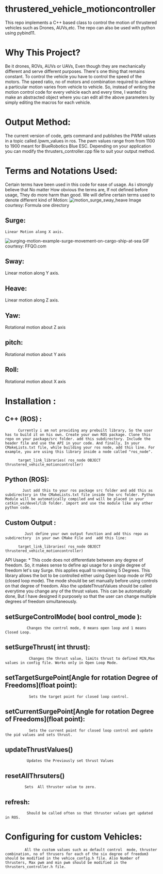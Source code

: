 # thrustered_vehicle_motioncontroller
This repo implements a C++ based class to control the motion of thrustered vehicles such as Drones, AUVs,etc. The repo can also be used with python using pybind11.

# Why This Project?
 Be it drones, ROVs, AUVs or UAVs, Even though they are mechanically different and serve different purposes. There's one thing that remains constant. To control the vehicle you have to control the speed of the motors.
 The speed ratio, no of motors and combination required to achieve a particular motion varies from vehicle to vehicle. So, instead of writing the motion control code for every vehicle each and every time, I wanted to make an abstracted object where you can edit all the above parameters by simply editing the macros for each vehicle.
 
 # Output Method:
   The current version of code, gets command and publishes the PWM values in a topic called /pwm_values in ros. The pwm values range from from 1100 to 1900 meant for BlueRobotics Blue ESC. Depending on your application you can modify the thrusters_controller.cpp file to suit your output method.
   
 # Terms and Notations Used:
 Certain terms have been used in this code for ease of usage. As i strongly believe that No matter How obvious the terms are, If not defined before usage, They do more harm than good.
 We will define certain terms used to denote different kind of Motion:
 ![motion_surge_sway_heave](https://user-images.githubusercontent.com/95476939/188468785-ba8f401e-fe0a-43a6-a1b7-d7d45ca949e3.jpg)
 Image courtesy: Formula one directory


## Surge:
    Linear Motion along X axis.
    
![surging-motion-example-surge-movement-on-cargo-ship-at-sea](https://user-images.githubusercontent.com/95476939/188467845-0a946327-43d7-4e03-b25f-b831507bea3e.gif)
GIF courtesy: FFQO.com

## Sway:
  Linear motion along Y axis.
   

## Heave:
   Linear motion along Z axis.

## Yaw:
   Rotational motion about Z axis
## pitch:
   Rotational motion about Y axis
## Roll:
  Rotational motion about X axis
 
 # Installation :
 ## C++ (ROS) :
          Currently i am not providing any prebuilt library, So the user has to build it on his own. Create your own ROS package. Clone this repo on your package/src folder. add this subdirectory. Include the header file and use the API in your code. And finally, In your CMakeLists.txt file, while building your ros node, add this line. For example, you are using this library inside a node called "ros_node".
```
      target_link_libraries( ros_node OBJECT thrustered_vehicle_motioncontroller)
```
        
 
      
 
 ## Python (ROS):
            Just add this to your ros package src folder and add this as subdirectory in the CMakeLists.txt file inside the src folder. Python Module will be automatically compiled and will be placed in your catkin_ws/devel/lib folder. import and use the module like any other python code.
 
 ## Custom Output :
             Just define your own output function and add this repo as subdirectory  in your own CMake File and  add this line:
```
      target_link_libraries( ros_node OBJECT thrustered_vehicle_motioncontroller)
``` 
 API Usage:
    * This code does not differentiate between any degree of freedom. So, it makes sense to define api usage for a single degree of freedom let's say Surge. this applies equall to remaining 5 Degrees. This library allows the bot to be controlled either using Open loop mode or PID (closed loop mode). The mode should be set manually before using controls on that degree of freedom. Also the updateThrustValues should be called everytime you change any of the thrust values. This can be automatically done, But I have designed it purposely so that the user can change multiple degrees of freedom simultaneously.
    
## setSurgeControlMode( bool control_mode ):
              Changes the control mode, 0 means open loop and 1 means Closed Loop.
##  setSurgeThrust( int thrust):
               Changes the thrust value, limits thrust to defined MIN,Max values in config file. Works only in Open Loop Mode.
## setTargetSurgePoint[Angle for rotation Degree of Freedoms](float point):
               Sets the target point for closed loop control.
## setCurrentSurgePoint[Angle for rotation Degree of Freedoms](float point):
               Sets the current point for closed loop control and update the pid values and sets thrust.
##  updateThrustValues()
              Updates the Previously set thrust Values
##  resetAllThrsuters()
             Sets  All thruster value to zero.
 ## refresh:
              Should be called often so that thruster values get updated in ROS.
             
# Configuring for custom Vehicles:
             All the custom values such as default control  mode, thruster combination, no of thrusers for each of the six degree of freedom3 should be modified in the vehice_config.h file. Also Number of thrusters, Max pwm and min pwm should be modified in the thrusters_controller.h file.
               
 
   
